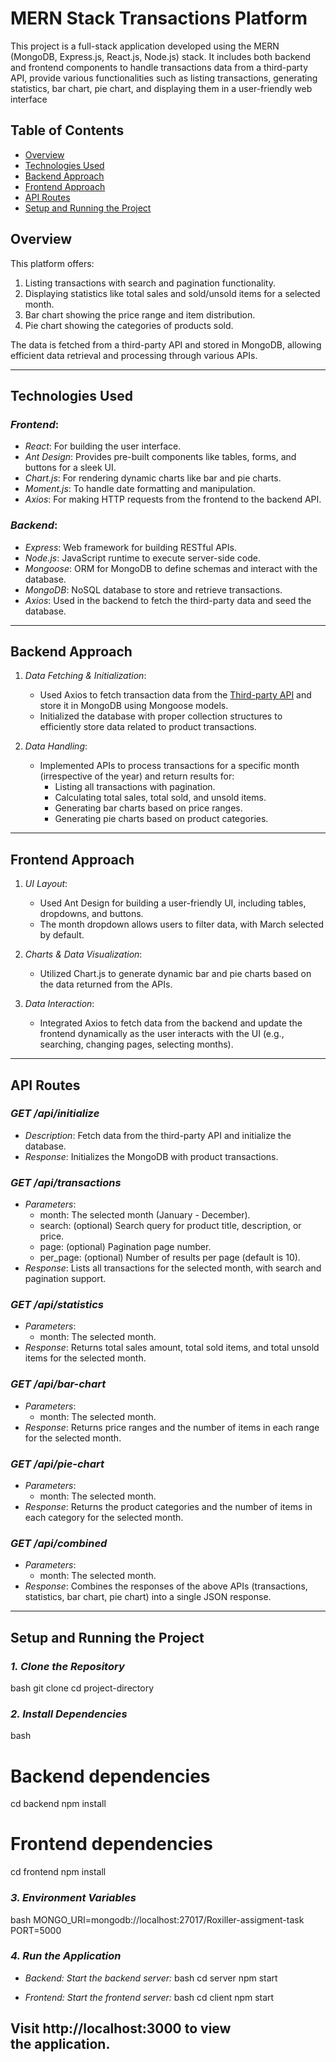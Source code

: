 # MERN Stack Transactions Platform

This project is a full-stack application developed using the MERN (MongoDB, Express.js, React.js, Node.js) stack. It includes both backend and frontend components to handle transactions data from a third-party API, provide various functionalities such as listing transactions, generating statistics, bar chart, pie chart, and displaying them in a user-friendly web interface

## Table of Contents

- [Overview](#overview)
- [Technologies Used](#technologies-used)
- [Backend Approach](#backend-approach)
- [Frontend Approach](#frontend-approach)
- [API Routes](#api-routes)
- [Setup and Running the Project](#setup-and-running-the-project)

## Overview

This platform offers:
1. Listing transactions with search and pagination functionality.
2. Displaying statistics like total sales and sold/unsold items for a selected month.
3. Bar chart showing the price range and item distribution.
4. Pie chart showing the categories of products sold.

The data is fetched from a third-party API and stored in MongoDB, allowing efficient data retrieval and processing through various APIs.

---

## Technologies Used

### *Frontend*:
- *React*: For building the user interface.
- *Ant Design*: Provides pre-built components like tables, forms, and buttons for a sleek UI.
- *Chart.js*: For rendering dynamic charts like bar and pie charts.
- *Moment.js*: To handle date formatting and manipulation.
- *Axios*: For making HTTP requests from the frontend to the backend API.

### *Backend*:
- *Express*: Web framework for building RESTful APIs.
- *Node.js*: JavaScript runtime to execute server-side code.
- *Mongoose*: ORM for MongoDB to define schemas and interact with the database.
- *MongoDB*: NoSQL database to store and retrieve transactions.
- *Axios*: Used in the backend to fetch the third-party data and seed the database.

---

## Backend Approach

1. *Data Fetching & Initialization*:
   - Used Axios to fetch transaction data from the [Third-party API](https://s3.amazonaws.com/roxiler.com/product_transaction.json) and store it in MongoDB using Mongoose models.
   - Initialized the database with proper collection structures to efficiently store data related to product transactions.

2. *Data Handling*:
   - Implemented APIs to process transactions for a specific month (irrespective of the year) and return results for:
     - Listing all transactions with pagination.
     - Calculating total sales, total sold, and unsold items.
     - Generating bar charts based on price ranges.
     - Generating pie charts based on product categories.

---

## Frontend Approach

1. *UI Layout*:
   - Used Ant Design for building a user-friendly UI, including tables, dropdowns, and buttons.
   - The month dropdown allows users to filter data, with March selected by default.

2. *Charts & Data Visualization*:
   - Utilized Chart.js to generate dynamic bar and pie charts based on the data returned from the APIs.

3. *Data Interaction*:
   - Integrated Axios to fetch data from the backend and update the frontend dynamically as the user interacts with the UI (e.g., searching, changing pages, selecting months).

---

## API Routes

### *GET /api/initialize*
- *Description*: Fetch data from the third-party API and initialize the database.
- *Response*: Initializes the MongoDB with product transactions.

### *GET /api/transactions*
- *Parameters*: 
  - month: The selected month (January - December).
  - search: (optional) Search query for product title, description, or price.
  - page: (optional) Pagination page number.
  - per_page: (optional) Number of results per page (default is 10).
- *Response*: Lists all transactions for the selected month, with search and pagination support.

### *GET /api/statistics*
- *Parameters*: 
  - month: The selected month.
- *Response*: Returns total sales amount, total sold items, and total unsold items for the selected month.

### *GET /api/bar-chart*
- *Parameters*: 
  - month: The selected month.
- *Response*: Returns price ranges and the number of items in each range for the selected month.

### *GET /api/pie-chart*
- *Parameters*: 
  - month: The selected month.
- *Response*: Returns the product categories and the number of items in each category for the selected month.

### *GET /api/combined*
- *Parameters*: 
  - month: The selected month.
- *Response*: Combines the responses of the above APIs (transactions, statistics, bar chart, pie chart) into a single JSON response.

---

## Setup and Running the Project

### *1. Clone the Repository*
bash
git clone <repository-url>
cd project-directory


### *2. Install Dependencies*
bash
# Backend dependencies
cd backend
npm install

# Frontend dependencies
cd frontend
npm install



### *3. Environment Variables*
 bash
  MONGO_URI=mongodb://localhost:27017/Roxiller-assigment-task
  PORT=5000
  

### *4. Run the Application*
- *Backend: Start the backend server:*
    bash
    cd server
    npm start
    
- *Frontend: Start the frontend server:*
    bash
    cd client
    npm start
    

## Visit http://localhost:3000 to view the application.
